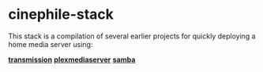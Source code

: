 # cinephile-stack
This stack is a compilation of several earlier projects for quickly deploying a home media server using:

**[transmission](https://github.com/Monderlog/transmission-docker)**
**[plexmediaserver](https://github.com/Monderlog/plexmediaserver-docker)**
**[samba](https://github.com/Monderlog/samba-docker)**